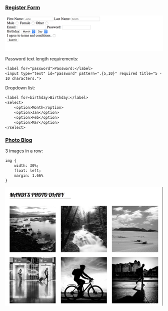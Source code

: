 ### [Register Form](https://github.com/amandazhuyilan/Web-Dev-Bootcamp/blob/master/CSS-HTML%20Basics/register-form.html)

![test](https://github.com/amandazhuyilan/Web-Dev-Bootcamp/blob/master/CSS-HTML%20Basics/register-form.png)

Password text length requirements:
```
<label for="password">Password:</label>
<input type="text" id="password" pattern=".{5,10}" required title="5 - 10 characters.">
```

Dropdown list:
```
<label for=birthday>Birthday:</label>
<select>
	<option>Month</option>
	<option>Jan</option>	
	<option>Feb</option>
	<option>Mar</option>
</select>
```

### [Photo Blog](https://github.com/amandazhuyilan/Web-Dev-Bootcamp/blob/master/CSS-HTML%20Basics/photo-blog.css)
3 images in a row: 
```
img {
	width: 30%;
	float: left;
	margin: 1.66%
}
```
![test](https://github.com/amandazhuyilan/Web-Dev-Bootcamp/blob/master/CSS-HTML%20Basics/photo-blog.png)


